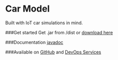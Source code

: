 # Car Model

Built with IoT car simulations in mind.

###Get started
Get .jar from /dist or
<a href="https://github.com/lorentzlasson/CarModel/blob/master/dist/CarModel.jar?raw=true">download here</a>

###Documentation
<a href="http://lorentzlasson.github.io/CarModel/doc/" target="_blank">javadoc</a>

###Available on
<a href="https://github.com/lorentzlasson/CarModel" target="_blank">GitHub</a>
and
<a href="https://hub.jazz.net/project/lorentzlasson2/CarModel/overview" target="_blank">DevOps Services</a>

